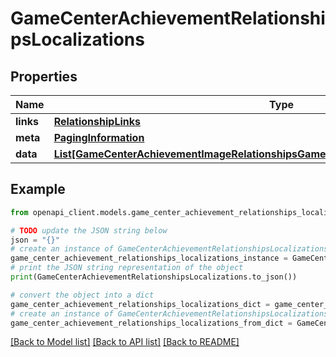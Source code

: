 # GameCenterAchievementRelationshipsLocalizations


## Properties

Name | Type | Description | Notes
------------ | ------------- | ------------- | -------------
**links** | [**RelationshipLinks**](RelationshipLinks.md) |  | [optional] 
**meta** | [**PagingInformation**](PagingInformation.md) |  | [optional] 
**data** | [**List[GameCenterAchievementImageRelationshipsGameCenterAchievementLocalizationData]**](GameCenterAchievementImageRelationshipsGameCenterAchievementLocalizationData.md) |  | [optional] 

## Example

```python
from openapi_client.models.game_center_achievement_relationships_localizations import GameCenterAchievementRelationshipsLocalizations

# TODO update the JSON string below
json = "{}"
# create an instance of GameCenterAchievementRelationshipsLocalizations from a JSON string
game_center_achievement_relationships_localizations_instance = GameCenterAchievementRelationshipsLocalizations.from_json(json)
# print the JSON string representation of the object
print(GameCenterAchievementRelationshipsLocalizations.to_json())

# convert the object into a dict
game_center_achievement_relationships_localizations_dict = game_center_achievement_relationships_localizations_instance.to_dict()
# create an instance of GameCenterAchievementRelationshipsLocalizations from a dict
game_center_achievement_relationships_localizations_from_dict = GameCenterAchievementRelationshipsLocalizations.from_dict(game_center_achievement_relationships_localizations_dict)
```
[[Back to Model list]](../README.md#documentation-for-models) [[Back to API list]](../README.md#documentation-for-api-endpoints) [[Back to README]](../README.md)


